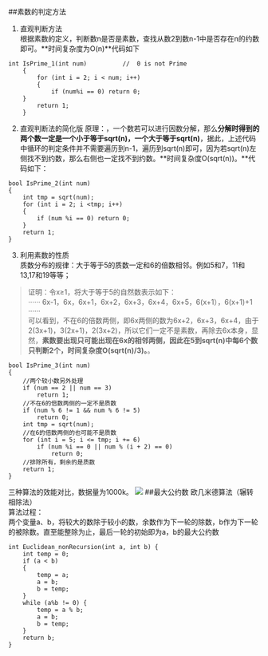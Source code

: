 ##素数的判定方法
1. 直观判断方法  
根据素数的定义，判断数n是否是素数，查找从数2到数n-1中是否存在n的约数即可。**时间复杂度为O(n)**代码如下  
```	
int IsPrime_1(int num)			//	0 is not Prime
	{
		for (int i = 2; i < num; i++)
		{
			if (num%i == 0) return 0;
	}
		return 1;
	}
```  
2. 直观判断法的简化版
原理：，一个数若可以进行因数分解，那么**分解时得到的两个数一定是一个小于等于sqrt(n)，一个大于等于sqrt(n)**，据此，上述代码中循环的判定条件并不需要遍历到n-1，遍历到sqrt(n)即可，因为若sqrt(n)左侧找不到约数，那么右侧也一定找不到约数。**时间复杂度O(sqrt(n))。**代码如下：
```
bool IsPrime_2(int num)  
{  
	int tmp = sqrt(num);
	for (int i = 2; i <tmp; i++)
	{
		if (num %i == 0) return 0;
	}
	return 1;
}
```
3. 利用素数的性质  
质数分布的规律：大于等于5的质数一定和6的倍数相邻。例如5和7，11和13,17和19等等；  
>证明：令x≥1，将大于等于5的自然数表示如下：  
······ 6x-1，6x，6x+1，6x+2，6x+3，6x+4，6x+5，6(x+1），6(x+1)+1 ······  
可以看到，不在6的倍数两侧，即6x两侧的数为6x+2，6x+3，6x+4，由于2(3x+1)，3(2x+1)，2(3x+2)，所以它们一定不是素数，再除去6x本身，显然，**素数要出现只可能出现在6x的相邻两侧，因此在5到sqrt(n)中每6个数只判断2个，时间复杂度O(sqrt(n)/3)。**。  
```
bool IsPrime_3(int num)
{
	//两个较小数另外处理
	if (num == 2 || num == 3)
		return 1;
	//不在6的倍数两侧的一定不是质数
	if (num % 6 != 1 && num % 6 != 5)
		return 0;
	int tmp = sqrt(num);
	//在6的倍数两侧的也可能不是质数
	for (int i = 5; i <= tmp; i += 6)
		if (num %i == 0 || num % (i + 2) == 0)
			return 0;
	//排除所有，剩余的是质数
	return 1;
}
```

三种算法的效能对比，数据量为1000k。
![](https://i.imgur.com/nQO2n9H.png)
##最大公约数
欧几米德算法（辗转相除法）  
算法过程：  
两个变量a、b，将较大的数除于较小的数，余数作为下一轮的除数，b作为下一轮的被除数。直至能整除为止，最后一轮的初始即为a，b的最大公约数
```
int Euclidean_nonRecursion(int a, int b) {
	int temp = 0;
	if (a < b)
	{
		temp = a;
		a = b;
		b = temp;
	}
	while (a%b != 0) {
		temp = a % b;
		a = b;
		b = temp;
	}
	return b;
}
```
